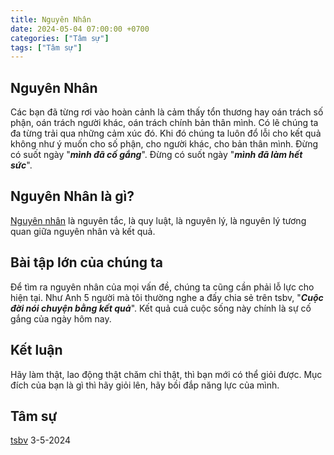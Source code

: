 ```yaml
---
title: Nguyên Nhân
date: 2024-05-04 07:00:00 +0700
categories: ["Tâm sự"]
tags: ["Tâm sự"]
---
```


## Nguyên Nhân
Các bạn đã từng rơi vào hoàn cảnh là cảm thấy tổn thương hay oán trách số phận, oán trách người khác, oán trách chính bản thân mình. 
Có lẽ chúng ta đa từng trải qua những cảm xúc đó. Khi đó chúng ta luôn đổ lỗi cho kết quả không như ý muốn cho số phận, cho người khác, cho bản thân mình.
Đừng có suốt ngày "_**mình đã cố gắng**_".
Đừng có suốt ngày "_**mình đã làm hết sức**_". 

## Nguyên Nhân là gì?
[Nguyên nhân] là nguyên tắc, là quy luật, là nguyên lý, là nguyên lý tương quan giữa nguyên nhân và kết quả.

## Bài tập lớn của chúng ta
Để tìm ra nguyên nhân của mọi vấn đề, chúng ta cũng cần phải lỗ lực cho hiện tại. 
Như Anh 5 người mà tôi thường nghe a đấy chia sẻ trên tsbv, "**_Cuộc đời nói chuyện bằng kết quả_**". 
Kết quả cuả cuộc sống này chính là sự cố gắng của ngày hôm nay. 

## Kết luận
Hãy làm thật, lao động thật chăm chỉ thật, thì bạn mới có thể giỏi được. Mục đích của bạn là gì thì hãy giỏi lên, hãy bồi đắp năng lực của mình.


## Tâm sự
[tsbv] 3-5-2024

[Nguyên nhân]: https://vi.wiktionary.org/wiki/nguy%C3%AAn_nh%C3%A2n
[tsbv]: https://tsbv.love/
